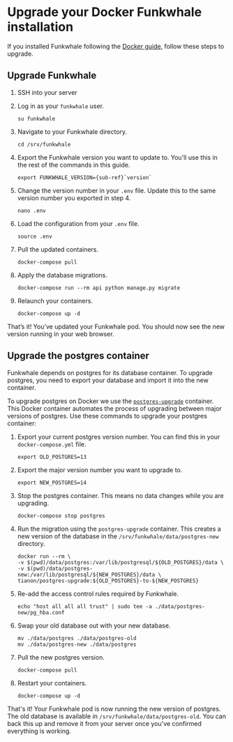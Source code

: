 # Upgrade your Docker Funkwhale installation

If you installed Funkwhale following the [Docker guide](../installation_docs/docker.md), follow these steps to upgrade.

## Upgrade Funkwhale

1. SSH into your server
2. Log in as your `funkwhale` user.

   ```{code-block} sh
   su funkwhale
   ```

3. Navigate to your Funkwhale directory.

   ```{code-block} sh
   cd /srv/funkwhale
   ```

4. Export the Funkwhale version you want to update to. You'll use this in the rest of the commands in this guide.

   ```{parsed-literal}
   export FUNKWHALE_VERSION={sub-ref}`version`
   ```

5. Change the version number in your `.env` file. Update this to the same version number you exported in step 4.

   ```{code-block} sh
   nano .env
   ```

6. Load the configuration from your `.env` file.

   ```{code-block} sh
   source .env
   ```

7. Pull the updated containers.

   ```{code-block} sh
   docker-compose pull
   ```

8. Apply the database migrations.

   ```{code-block} sh
   docker-compose run --rm api python manage.py migrate
   ```

9. Relaunch your containers.

   ```{code-block} sh
   docker-compose up -d
   ```

That’s it! You’ve updated your Funkwhale pod. You should now see the new version running in your web browser.

## Upgrade the postgres container

Funkwhale depends on postgres for its database container. To upgrade postgres, you need to export your database and import it into the new container.

To upgrade postgres on Docker we use the [`postgres-upgrade`](https://hub.docker.com/r/tianon/postgres-upgrade/) container. This Docker container automates the process of upgrading between major versions of postgres. Use these commands to upgrade your postgres container:

1. Export your current postgres version number. You can find this in your `docker-compose.yml` file.

   ```{code-block} sh
   export OLD_POSTGRES=13
   ```

2. Export the major version number you want to upgrade to.

   ```{code-block} sh
   export NEW_POSTGRES=14
   ```

3. Stop the postgres container. This means no data changes while you are upgrading.

   ```{code-block} sh
   docker-compose stop postgres
   ```

4. Run the migration using the `postgres-upgrade` container. This creates a new version of the database in the `/srv/funkwhale/data/postgres-new` directory.

   ```{code-block} sh
   docker run --rm \
   -v $(pwd)/data/postgres:/var/lib/postgresql/${OLD_POSTGRES}/data \
   -v $(pwd)/data/postgres-new:/var/lib/postgresql/${NEW_POSTGRES}/data \
   tianon/postgres-upgrade:${OLD_POSTGRES}-to-${NEW_POSTGRES}
   ```

5. Re-add the access control rules required by Funkwhale.

   ```{code-block} sh
   echo "host all all all trust" | sudo tee -a ./data/postgres-new/pg_hba.conf
   ```

6. Swap your old database out with your new database.

   ```{code-block} sh
   mv ./data/postgres ./data/postgres-old
   mv ./data/postgres-new ./data/postgres
   ```

7. Pull the new postgres version.

   ```{code-block} sh
   docker-compose pull
   ```

8. Restart your containers.

   ```{code-block} sh
   docker-compose up -d
   ```

That's it! Your Funkwhale pod is now running the new version of postgres. The old database is available in `/srv/funkwhale/data/postgres-old`. You can back this up and remove it from your server once you've confirmed everything is working.
